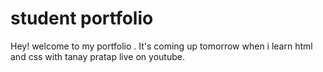 # student portfolio


Hey! welcome to my portfolio . It's coming up tomorrow when i learn html and css with tanay pratap live on youtube.